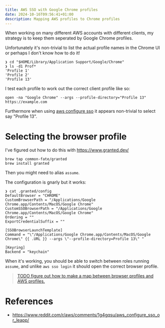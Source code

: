 ```yaml
---
title: AWS SSO with Google Chrome profiles
date: 2024-10-16T09:56:41+01:00
description: Mapping AWS profiles to Chrome profiles
---
```


When working on many different AWS accounts with different clients, my strategy is to keep them seperated by Google Chrome profiles.

Unfortunately it's non-trivial to list the actual profile names in the Chrome UI or perhaps I don't know how to do it!

    ❯ cd "$HOME/Library/Application Support/Google/Chrome"
    ❯ ls -d1 Prof*
    'Profile 1'
    'Profile 2'
    'Profile 13'

I test each profile to work out the correct client profile like so:

    open -na "Google Chrome" --args --profile-directory="Profile 13" https://example.com

Furthermore when using [aws configure sso](https://docs.aws.amazon.com/cli/latest/userguide/cli-configure-sso.html) it appears non-trivial to select say "Profile 13".

# Selecting the browser profile

I've figured out how to do this with https://www.granted.dev/

    brew tap common-fate/granted
    brew install granted

Then you might need to alias `assume`.

The configuration is gnarly but it works:

    ❯ cat .granted/config
    DefaultBrowser = "CHROME"
    CustomBrowserPath = "/Applications/Google Chrome.app/Contents/MacOS/Google Chrome"
    CustomSSOBrowserPath = "/Applications/Google Chrome.app/Contents/MacOS/Google Chrome"
    Ordering = ""
    ExportCredentialSuffix = ""

    [SSOBrowserLaunchTemplate]
    Command = "\"/Applications/Google Chrome.app/Contents/MacOS/Google Chrome\" {{ .URL }} --args \"--profile-directory=Profile 13\" "

    [Keyring]
    Backend = "keychain"

When it's working, you should be able to switch between roles running `assume`, and unlike `aws sso login` it should open the correct browser profile.

> [TODO figure out how to make a map between browser profiles and AWS profiles.](https://github.com/common-fate/granted/issues/782)

# References

* https://www.reddit.com/r/aws/comments/1g4gqsu/aws_configure_sso_or_leapp/